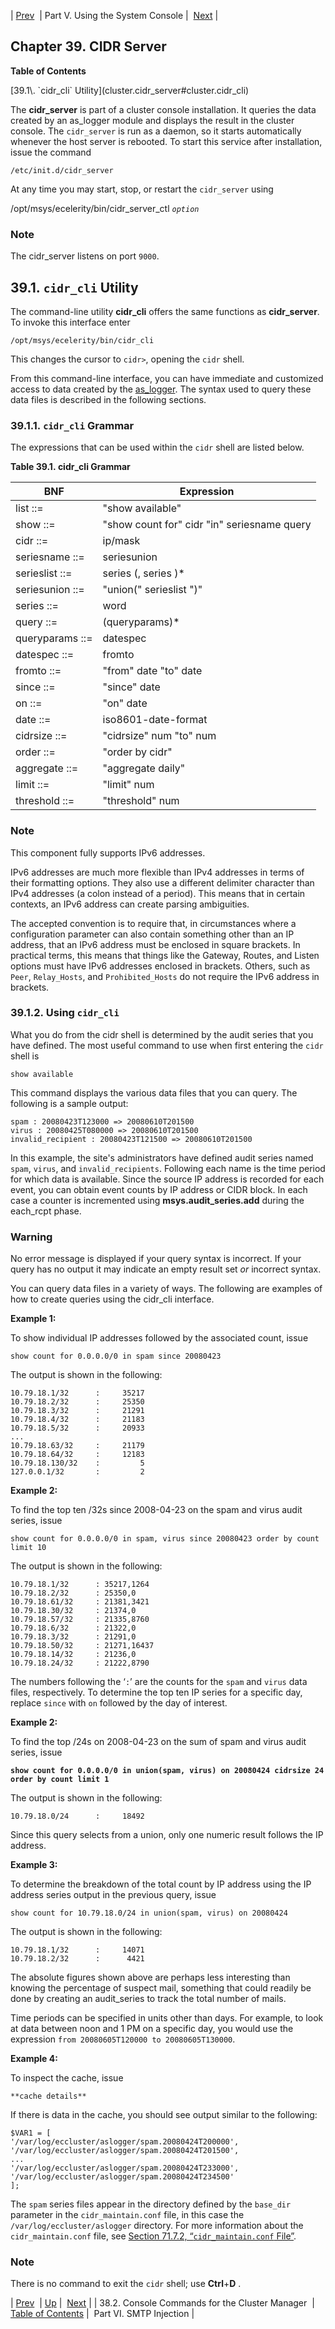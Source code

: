 | [Prev](cluster.config.operations.eccmgr.console)  | Part V. Using the System Console |  [Next](p.smtp_injections) |

## Chapter 39. CIDR Server

**Table of Contents**

<dl class="toc">

<dt>[39.1\. `cidr_cli` Utility](cluster.cidr_server#cluster.cidr_cli)</dt>

</dl>

The **cidr_server** is part of a cluster console installation. It queries the data created by an as_logger module and displays the result in the cluster console. The `cidr_server` is run as a daemon, so it starts automatically whenever the host server is rebooted. To start this service after installation, issue the command

`/etc/init.d/cidr_server`

At any time you may start, stop, or restart the `cidr_server` using

/opt/msys/ecelerity/bin/cidr_server_ctl *`option`*
### Note

The cidr_server listens on port `9000`.

## 39.1. `cidr_cli` Utility

The command-line utility **cidr_cli** offers the same functions as **cidr_server**. To invoke this interface enter

`/opt/msys/ecelerity/bin/cidr_cli`

This changes the cursor to `cidr>`, opening the `cidr` shell.

From this command-line interface, you can have immediate and customized access to data created by the [as_logger](modules.as_logger "71.7. as_logger – Audit Series Logger"). The syntax used to query these data files is described in the following sections.

### 39.1.1. `cidr_cli` Grammar

The expressions that can be used within the `cidr` shell are listed below.

<a name="cluster.cidr_cli.table"></a>

**Table 39.1. cidr_cli Grammar**

| BNF | Expression |
| --- | --- |
| list ::= | "show available" |
| show ::= | "show count for" cidr "in" seriesname query |
| cidr ::= | ip/mask |
| seriesname ::= | seriesunion | serieslist |
| serieslist ::= | series (, series )* |
| seriesunion ::= | "union(" serieslist ")" |
| series ::= | word |
| query ::= | (queryparams)* |
| queryparams ::= | datespec | cidrsize | order | aggregate | limit | threshold |
| datespec ::= | fromto | on | since |
| fromto ::= | "from" date "to" date |
| since ::= | "since" date |
| on ::= | "on" date |
| date ::= | iso8601-date-format |
| cidrsize ::= | "cidrsize" num "to" num | "cidrsize" num |
| order ::= | "order by cidr" | "order by count" |
| aggregate ::= | "aggregate daily" | "aggregate" |
| limit ::= | "limit" num |
| threshold ::= | "threshold" num |

### Note

This component fully supports IPv6 addresses.

IPv6 addresses are much more flexible than IPv4 addresses in terms of their formatting options. They also use a different delimiter character than IPv4 addresses (a colon instead of a period). This means that in certain contexts, an IPv6 address can create parsing ambiguities.

The accepted convention is to require that, in circumstances where a configuration parameter can also contain something other than an IP address, that an IPv6 address must be enclosed in square brackets. In practical terms, this means that things like the Gateway, Routes, and Listen options must have IPv6 addresses enclosed in brackets. Others, such as `Peer`, `Relay_Hosts`, and `Prohibited_Hosts` do not require the IPv6 address in brackets.

### 39.1.2. Using `cidr_cli`

What you do from the cidr shell is determined by the audit series that you have defined. The most useful command to use when first entering the `cidr` shell is

`show available`

This command displays the various data files that you can query. The following is a sample output:

```
spam : 20080423T123000 => 20080610T201500
virus : 20080425T080000 => 20080610T201500
invalid_recipient : 20080423T121500 => 20080610T201500
```

In this example, the site's administrators have defined audit series named `spam`, `virus`, and `invalid_recipients`. Following each name is the time period for which data is available. Since the source IP address is recorded for each event, you can obtain event counts by IP address or CIDR block. In each case a counter is incremented using **msys.audit_series.add** during the each_rcpt phase.

### Warning

No error message is displayed if your query syntax is incorrect. If your query has no output it may indicate an empty result set *or* incorrect syntax.

You can query data files in a variety of ways. The following are examples of how to create queries using the cidr_cli interface.

**Example 1:**

To show individual IP addresses followed by the associated count, issue

`show count for 0.0.0.0/0 in spam since 20080423`

The output is shown in the following:

```
10.79.18.1/32      :     35217
10.79.18.2/32      :     25350
10.79.18.3/32      :     21291
10.79.18.4/32      :     21183
10.79.18.5/32      :     20933
...
10.79.18.63/32     :     21179
10.79.18.64/32     :     12183
10.79.18.130/32    :         5
127.0.0.1/32       :         2
```
**Example 2:**

To find the top ten /32s since 2008-04-23 on the spam and virus audit series, issue

`show count for 0.0.0.0/0 in spam, virus since 20080423 order by count limit 10`

The output is shown in the following:

```
10.79.18.1/32      : 35217,1264
10.79.18.2/32      : 25350,0
10.79.18.61/32     : 21381,3421
10.79.18.30/32     : 21374,0
10.79.18.57/32     : 21335,8760
10.79.18.6/32      : 21322,0
10.79.18.3/32      : 21291,0
10.79.18.50/32     : 21271,16437
10.79.18.14/32     : 21236,0
10.79.18.24/32     : 21222,8790
```

The numbers following the ‘`:`’ are the counts for the `spam` and `virus` data files, respectively. To determine the top ten IP series for a specific day, replace `since` with `on` followed by the day of interest.

**Example 2:**

To find the top /24s on 2008-04-23 on the sum of spam and virus audit series, issue

**`show count for 0.0.0.0/0 in union(spam, virus) on 20080424 cidrsize 24 order by count limit 1`**

The output is shown in the following:

`10.79.18.0/24      :     18492`

Since this query selects from a union, only one numeric result follows the IP address.

**Example 3:**

To determine the breakdown of the total count by IP address using the IP address series output in the previous query, issue

`show count for 10.79.18.0/24 in union(spam, virus) on 20080424`

The output is shown in the following:

```
10.79.18.1/32      :     14071
10.79.18.2/32      :      4421
```

The absolute figures shown above are perhaps less interesting than knowing the percentage of suspect mail, something that could readily be done by creating an audit_series to track the total number of mails.

Time periods can be specified in units other than days. For example, to look at data between noon and 1 PM on a specific day, you would use the expression `from 20080605T120000 to 20080605T130000`.

**Example 4:**

To inspect the cache, issue

`**cache details**`

If there is data in the cache, you should see output similar to the following:

```
$VAR1 = [
'/var/log/eccluster/aslogger/spam.20080424T200000',
'/var/log/eccluster/aslogger/spam.20080424T201500',
...
'/var/log/eccluster/aslogger/spam.20080424T233000',
'/var/log/eccluster/aslogger/spam.20080424T234500'
];
```

The `spam` series files appear in the directory defined by the `base_dir` parameter in the `cidr_maintain.conf` file, in this case the `/var/log/eccluster/aslogger` directory. For more information about the `cidr_maintain.conf` file, see [Section 71.7.2, “`cidr_maintain.conf` File”](modules.as_logger#module.as_logger.cidr_maintain.conf "71.7.2. cidr_maintain.conf File").

### Note

There is no command to exit the `cidr` shell; use **Ctrl**+**D** .

| [Prev](cluster.config.operations.eccmgr.console)  | [Up](p.operations) |  [Next](p.smtp_injections) |
| 38.2. Console Commands for the Cluster Manager  | [Table of Contents](index) |  Part VI. SMTP Injection |

